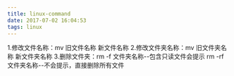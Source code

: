 ```yaml
---
title: linux-command
date: 2017-07-02 16:04:53
tags: linux
---
```

1.修改文件名称：mv 旧文件名称 新文件名称
2.修改文件夹名称：mv 旧文件夹名称 新文件夹名称
3.删除文件夹：rm -f 文件夹名称--包含只读文件会提示
              rm -rf 文件夹名称--不会提示，直接删除所有文件
